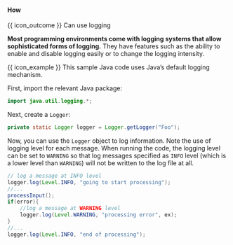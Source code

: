 <div id="title">

#### How

</div>

<span id="prereqs"></span>

<span id="outcomes">{{ icon_outcome }} Can use logging</span>

<div id="body">

**Most programming environments come with logging systems that allow sophisticated forms of logging.** They have features such as the ability to enable and disable logging easily or to change the logging <tooltip content="how much information to record">intensity</tooltip>.

<tip-box>

{{ icon_example }} This sample Java code uses Java’s default logging mechanism. 

First, import the relevant Java package:
```java
import java.util.logging.*;
```

Next, create a `Logger`:
```java
private static Logger logger = Logger.getLogger("Foo");
```

Now, you can use the `Logger` object to log information. Note the use of <popover content="`INFO`, `WARNING` etc.">logging level</popover>  for each message. When running the code, the logging level can be set to `WARNING` so that log messages specified as `INFO` level (which is a lower level than `WARNING`) will not be written to the log file at all.

```java
// log a message at INFO level
logger.log(Level.INFO, "going to start processing");
//...
processInput();
if(error){
    //log a message at WARNING level
    logger.log(Level.WARNING, "processing error", ex);
}
//...
logger.log(Level.INFO, "end of processing");
```
</tip-box>

</div>

<div id="extras">
  <include src="resources.md" />
</div>